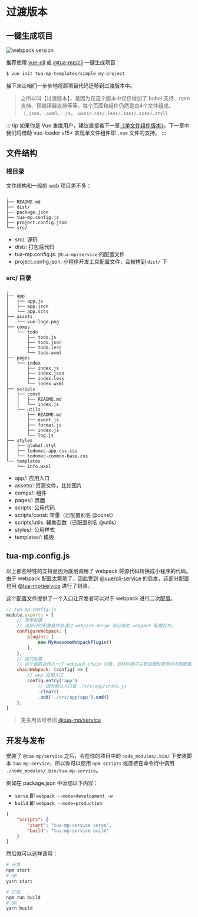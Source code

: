 # 过渡版本
## 一键生成项目
![webpack version](https://img.shields.io/badge/webpack-%5E4.12.1-green.svg)

推荐使用 [vue-cli](https://github.com/vuejs/vue-cli) 或 [@tua-mp/cli](../tua-mp-cli/) 一键生成项目：

```bash
$ vue init tua-mp-templates/simple my-project
```

接下来让咱们一步步地将原项目代码迁移到过渡版本中。

> 之所以叫【过渡版本】，是因为在这个版本中仅仅增加了 babel 支持、npm 支持、预编译器支持等等。每个页面和组件仍然是由4个文件组成。（`.json`、`.wxml`、`.js`、`.wxss/.css/.less/.sass/.scss/.styl`）

::: tip
如果你是 Vue 重度用户，建议直接看下一章[《单文件组件版本》](./vue-app.md)，下一章中我们将借助 vue-loader v15+ 实现单文件组件即 `.vue` 文件的支持。
:::

## 文件结构
### 根目录
文件结构和一般的 web 项目差不多：

```
.
├── README.md
├── dist/
├── package.json
├── tua-mp.config.js
├── project.config.json
└── src/
```

* src/: 源码
* dist/: 打包后代码
* tua-mp.config.js: `@tua-mp/service` 的配置文件
* project.config.json: 小程序开发工具配置文件，会被拷到 `dist/` 下

### src/ 目录
```
.
├── app
│   ├── app.js
│   ├── app.json
│   └── app.scss
├── assets
│   └── vue-logo.png
├── comps
│   └── todo
│       ├── todo.js
│       ├── todo.json
│       ├── todo.less
│       └── todo.wxml
├── pages
│   └── index
│       ├── index.js
│       ├── index.json
│       ├── index.less
│       └── index.wxml
├── scripts
│   ├── const
│   │   ├── README.md
│   │   └── index.js
│   └── utils
│       ├── README.md
│       ├── event.js
│       ├── format.js
│       ├── index.js
│       └── log.js
├── styles
│   ├── global.styl
│   ├── todomvc-app-css.css
│   └── todomvc-common-base.css
└── templates
    └── info.wxml
```

* app/: 应用入口
* assets/: 资源文件，比如图片
* comps/: 组件
* pages/: 页面
* scripts: 公用代码
* scripts/const: 常量（已配置别名 @const）
* scripts/utils: 辅助函数（已配置别名 @utils）
* styles/: 公用样式
* templates/: 模板

## tua-mp.config.js
以上那些特性的支持是因为底层调用了 webpack 将源代码转换成小程序的代码。由于 webpack 配置太繁琐了，因此受到 [@vue/cli-service](https://github.com/vuejs/vue-cli/tree/dev/packages/%40vue/cli-service) 的启发，这部分配置也用 [@tua-mp/service](https://github.com/tuateam/tua-mp-service) 进行了封装。

这个配置文件提供了一个入口让开发者可以对于 webpack 进行二次配置。

```js
// tua-mp.config.js
module.exports = {
    // 简单配置
    // 这部分的配置最终会通过 webpack-merge 和已有的 webpack 配置合并。
    configureWebpack: {
        plugins: [
            new MyAwesomeWebpackPlugin()
        ],
    },
    // 链式配置
    // 这个函数会传入一个 webpack-chain 对象，这样你就可以更加细粒度地对内部配置进行任意自定义修改。
    chainWebpack: (config) => {
        // app 应用入口
        config.entry('app')
            // 因为默认入口是 ./src/app/index.js
            .clear()
            .add('./src/app/app').end()
    },
}
```

> 更多用法可参阅 [@tua-mp/service](../tua-mp-service/)

## 开发与发布
安装了 `@tua-mp/service` 之后，会在你的项目中的 `node_modules/.bin/` 下安装脚本 `tua-mp-service`，所以你可以使用 `npm scripts` 或直接在命令行中调用 `./node_modules/.bin/tua-mp-service`。

例如在 package.json 中添加以下内容：

* `serve` 即 `webpack --mode=development -w`
* `build` 即 `webpack --mode=production`

```json
{
    "scripts": {
        "start": "tua-mp-service serve",
        "build": "tua-mp-service build"
    }
}
```

然后就可以这样调用：

```bash
# 开发
npm start
# OR
yarn start

# 打包
npm run build
# OR
yarn build
```
